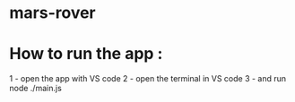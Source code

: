 # mars-rover

# How to run the app :
1 - open the app with VS code
2 - open the terminal in VS code 
3 - and run node ./main.js
